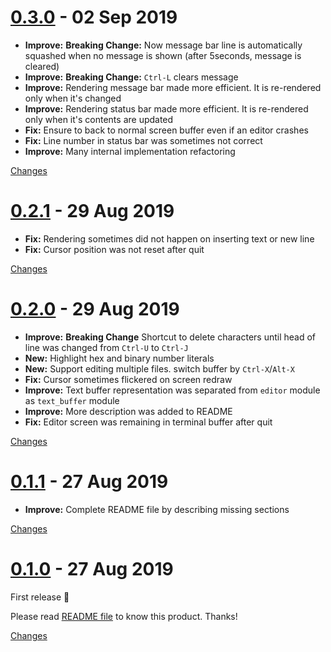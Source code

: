 <a name="0.3.0"></a>
# [0.3.0](https://github.com/rhysd/kiro-editor/releases/tag/0.3.0) - 02 Sep 2019

- **Improve:** **Breaking Change:** Now message bar line is automatically squashed when no message is shown (after 5seconds, message is cleared)
- **Improve:** **Breaking Change:** `Ctrl-L` clears message
- **Improve:** Rendering message bar made more efficient. It is re-rendered only when it's changed
- **Improve:** Rendering status bar made more efficient. It is re-rendered only when it's contents are updated
- **Fix:** Ensure to back to normal screen buffer even if an editor crashes
- **Fix:** Line number in status bar was sometimes not correct
- **Improve:** Many internal implementation refactoring

[Changes][0.3.0]


<a name="0.2.1"></a>
# [0.2.1](https://github.com/rhysd/kiro-editor/releases/tag/0.2.1) - 29 Aug 2019

- **Fix:** Rendering sometimes did not happen on inserting text or new line
- **Fix:** Cursor position was not reset after quit

[Changes][0.2.1]


<a name="0.2.0"></a>
# [0.2.0](https://github.com/rhysd/kiro-editor/releases/tag/0.2.0) - 29 Aug 2019

- **Improve:** **Breaking Change** Shortcut to delete characters until head of line was changed from `Ctrl-U` to `Ctrl-J`
- **New:** Highlight hex and binary number literals
- **New:** Support editing multiple files. switch buffer by `Ctrl-X`/`Alt-X`
- **Fix:** Cursor sometimes flickered on screen redraw
- **Improve:** Text buffer representation was separated from `editor` module as `text_buffer` module
- **Improve:** More description was added to README
- **Fix:** Editor screen was remaining in terminal buffer after quit

[Changes][0.2.0]


<a name="0.1.1"></a>
# [0.1.1](https://github.com/rhysd/kiro-editor/releases/tag/0.1.1) - 27 Aug 2019

- **Improve:** Complete README file by describing missing sections

[Changes][0.1.1]


<a name="0.1.0"></a>
# [0.1.0](https://github.com/rhysd/kiro-editor/releases/tag/0.1.0) - 27 Aug 2019

First release :tada:

Please read [README file](https://github.com/rhysd/kiro-editor#readme) to know this product. Thanks!

[Changes][0.1.0]


[0.3.0]: https://github.com/rhysd/kiro-editor/compare/0.2.1...0.3.0
[0.2.1]: https://github.com/rhysd/kiro-editor/compare/0.2.0...0.2.1
[0.2.0]: https://github.com/rhysd/kiro-editor/compare/0.1.1...0.2.0
[0.1.1]: https://github.com/rhysd/kiro-editor/compare/0.1.0...0.1.1
[0.1.0]: https://github.com/rhysd/kiro-editor/tree/0.1.0

 <!-- Generated by changelog-from-release -->
